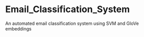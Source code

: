 # Email_Classification_System
An automated email classification system using SVM and GloVe embeddings
